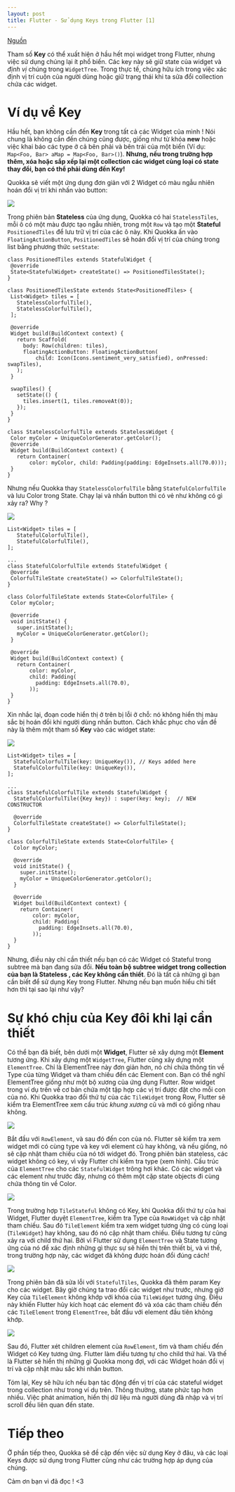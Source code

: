 ```yaml
---
layout: post
title: Flutter - Sử dụng Keys trong Flutter [1]
---
```


[Nguồn](https://medium.com/flutter/keys-what-are-they-good-for-13cb51742e7d)

Tham số **Key** có thể xuất hiện ở hầu hết mọi widget trong Flutter, nhưng việc sử dụng chúng lại ít phổ biến. Các key này sẽ giữ state của widget và *định vị* chúng trong `WidgetTree`. Trong thực tế, chúng hữu ích trong việc xác định vị trí cuộn của người dùng hoặc giữ trạng thái khi ta sửa đổi collection chứa các widget.

# Ví dụ về Key

Hầu hết, bạn không cần đến **Key** trong tất cả các Widget của mình ! Nói chung là không cần đến chúng cũng được, giống như từ khóa **new** hoặc việc khai báo các type ở cả bên phải và bên trái của một biến (Ví dụ: `Map<Foo, Bar> aMap = Map<Foo, Bar>()`). **Nhưng, nếu trong trường hợp thêm, xóa hoặc sắp xếp lại một collection các widget cùng loại có state thay đổi, bạn có thể phải dùng đến Key!**

Quokka sẽ viết một ứng dụng đơn giản với 2 Widget có màu ngẫu nhiên hoán đổi vị trí khi nhấn vào button:

![](https://miro.medium.com/max/320/1*edgczyvaQRgGRy8yhht0QQ.gif)

Trong phiên bản **Stateless** của ứng dụng, Quokka có hai `StatelessTiles`, mỗi ô có một màu được tạo ngẫu nhiên, trong một `Row` và tạo một **Stateful** `PositionedTiles` để lưu trữ vị trí của các ô này. Khi Quokka ấn vào `FloatingActionButton`, `PositionedTiles` sẽ hoán đổi vị trí của chúng trong list bằng phương thức `setState`:

```
class PositionedTiles extends StatefulWidget {
 @override
 State<StatefulWidget> createState() => PositionedTilesState();
}

class PositionedTilesState extends State<PositionedTiles> {
 List<Widget> tiles = [
   StatelessColorfulTile(),
   StatelessColorfulTile(),
 ];

 @override
 Widget build(BuildContext context) {
   return Scaffold(
     body: Row(children: tiles),
     floatingActionButton: FloatingActionButton(
         child: Icon(Icons.sentiment_very_satisfied), onPressed: swapTiles),
   );
 }

 swapTiles() {
   setState(() {
     tiles.insert(1, tiles.removeAt(0));
   });
 }
}

class StatelessColorfulTile extends StatelessWidget {
 Color myColor = UniqueColorGenerator.getColor();
 @override
 Widget build(BuildContext context) {
   return Container(
       color: myColor, child: Padding(padding: EdgeInsets.all(70.0)));
 }
}
```

Nhưng nếu Quokka thay `StatelessColorfulTile` bằng `StatefulColorfulTile` và lưu Color trong State. Chạy lại và nhấn button thì có vẻ như không có gì xảy ra? Why ?

![](https://miro.medium.com/max/320/1*T7TBQx9DhaQ16gbX68XxVw.gif)

```
List<Widget> tiles = [
   StatefulColorfulTile(),
   StatefulColorfulTile(),
];

...
class StatefulColorfulTile extends StatefulWidget {
 @override
 ColorfulTileState createState() => ColorfulTileState();
}

class ColorfulTileState extends State<ColorfulTile> {
 Color myColor;

 @override
 void initState() {
   super.initState();
   myColor = UniqueColorGenerator.getColor();
 }

 @override
 Widget build(BuildContext context) {
   return Container(
       color: myColor,
       child: Padding(
         padding: EdgeInsets.all(70.0),
       ));
 }
}
```

Xin nhắc lại, đoạn code hiển thị ở trên bị lỗi ở chỗ: nó không hiển thị màu sắc bị hoán đổi khi người dùng nhấn button. Cách khắc phục cho vấn đề này là thêm một tham số **Key** vào các widget state:

![](https://miro.medium.com/max/320/1*3XbdhaQ9_lPfILdViiipeQ.gif)

```
List<Widget> tiles = [
  StatefulColorfulTile(key: UniqueKey()), // Keys added here
  StatefulColorfulTile(key: UniqueKey()),
];

...
class StatefulColorfulTile extends StatefulWidget {
  StatefulColorfulTile({Key key}) : super(key: key);  // NEW CONSTRUCTOR
 
  @override
  ColorfulTileState createState() => ColorfulTileState();
}

class ColorfulTileState extends State<ColorfulTile> {
  Color myColor;

  @override
  void initState() {
    super.initState();
    myColor = UniqueColorGenerator.getColor();
  }

  @override
  Widget build(BuildContext context) {
    return Container(
        color: myColor,
        child: Padding(
          padding: EdgeInsets.all(70.0),
        ));
  }
}
```

Nhưng, điều này chỉ cần thiết nếu bạn có các Widget có Stateful trong subtree mà bạn đang sửa đổi. **Nếu toàn bộ subtree widget trong collection của bạn là Stateless , các Key không cần thiết**.
Đó là tất cả những gì bạn cần biết để sử dụng Key trong Flutter. Nhưng nếu bạn muốn hiểu chi tiết hơn thì tại sao lại như vậy?

# Sự khó chịu của Key đôi khi lại cần thiết

Có thể bạn đã biết, bên dưới một **Widget**, Flutter sẽ xây dựng một **Element** tương ứng. Khi xây dựng một `WidgetTree`, Flutter cũng xây dựng một `ElementTree`. Chỉ là ElementTree này đơn giản hơn, nó chỉ chứa thông tin về Type của từng Widget và tham chiếu đến các Element con. Bạn có thể nghĩ ElementTree giống như một bộ xương của ứng dụng Flutter.
Row widget trong ví dụ trên về cơ bản chứa một tập hợp các vị trí được đặt cho mỗi con của nó. Khi Quokka trao đổi thứ tự của các `TileWidget` trong Row, Flutter sẽ kiểm tra ElementTree xem cấu trúc *khung xương* cũ và mới có giống nhau không.

![](https://miro.medium.com/max/600/1*sHDIVXBu9RpJYN9Zdn8iBw.gif)

Bắt đầu với `RowElement`, và sau đó đến con của nó. Flutter sẽ kiểm tra xem widget mới có cùng type và key với element cũ hay không, và nếu giống, nó sẽ cập nhật tham chiếu của nó tới widget đó. Trong phiên bản stateless, các widget không có key, vì vậy Flutter chỉ kiểm tra type (xem hình).
Cấu trúc của `ElementTree` cho các `StatefulWidget` trông hơi khác. Có các widget và các element như trước đây, nhưng có thêm một cặp state objects đi cùng chứa thông tin về Color.

![](https://miro.medium.com/max/600/1*noTkKudlGuaAkiGaubEcNA.gif)

Trong trường hợp `TileStateful` không có Key, khi Quokka đổi thứ tự của hai Widget, Flutter duyệt `ElementTree`, kiểm tra Type của `RowWidget` và cập nhật tham chiếu. Sau đó `TileElement` kiểm tra xem widget tương ứng có cùng loại (`TileWidget`) hay không, sau đó nó cập nhật tham chiếu. Điều tương tự cũng xảy ra với child thứ hai. Bởi vì Flutter sử dụng `ElementTree` và State tương ứng của nó để xác định những gì thực sự sẽ hiển thị trên thiết bị, và vì thế, trong trường hợp này, các widget đã không được hoán đổi đúng cách!

![](https://miro.medium.com/max/600/1*7n-u4yexzRZDEtNvbrsG1g.gif)

Trong phiên bản đã sửa lỗi với `StatefulTiles`, Quokka đã thêm param Key cho các widget. Bây giờ chúng ta trao đổi các widget như trước, nhưng giờ Key của `TileElement` không khớp với khóa của `TileWidget` tương ứng. Điều này khiến Flutter hủy kích hoạt các element đó và xóa các tham chiếu đến các `TileElement` trong `ElementTree`, bắt đầu với element đầu tiên không khớp.

![](https://miro.medium.com/max/600/1*AcBxC8IF_irZpFARt-Nqyw.gif)

Sau đó, Flutter xét children element của `RowElement`, tìm và tham chiếu đến Widget có Key tương ứng. Flutter làm điều tương tự cho child thứ hai. Và thế là Flutter sẽ hiển thị những gì Quokka mong đợi, với các Widget hoán đổi vị trí và cập nhật màu sắc khi nhấn button.

Tóm lại, Key sẽ hữu ích nếu bạn tác động đến vị trí của các stateful widget trong collection như trong ví dụ trên. Thông thường, state phức tạp hơn nhiều. Việc phát animation, hiển thị dữ liệu mà người dùng đã nhập và vị trí scroll đều liên quan đến state.

# Tiếp theo

Ở phần tiếp theo, Quokka sẽ đề cập đến việc sử dụng Key ở đâu, và các loại Keys được sử dụng trong Flutter cũng như các trường hợp áp dụng của chúng.

Cảm ơn bạn vì đã đọc ! <3 
